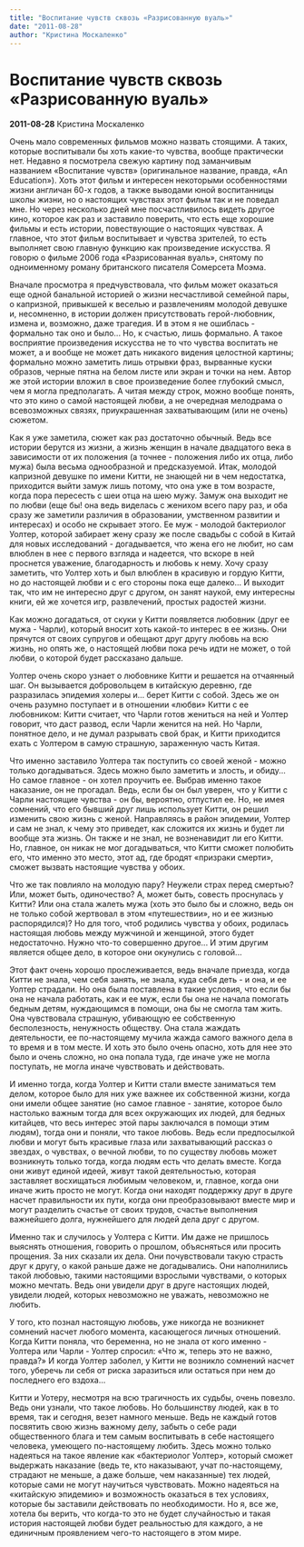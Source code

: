 ```yaml
---
title: "Воспитание чувств сквозь «Разрисованную вуаль»"
date: "2011-08-28"
author: "Кристина Москаленко"
---
```


# Воспитание чувств сквозь «Разрисованную вуаль»

**2011-08-28** Кристина Москаленко

Очень мало современных фильмов можно назвать стоящими. А таких, которые воспитывали бы хоть какие-то чувства, вообще практически нет. Недавно я посмотрела свежую картину под заманчивым названием «Воспитание чувств» (оригинальное название, правда, «An Education»). Хоть этот фильм и интересен некоторыми особенностями жизни англичан 60-х годов, а также выводами юной воспитанницы школы жизни, но о настоящих чувствах этот фильм так и не поведал мне. Но через несколько дней мне посчастливилось видеть другое кино, которое как раз и заставило поверить, что есть еще хорошие фильмы и есть истории, повествующие о настоящих чувствах. А главное, что этот фильм воспитывает и чувства зрителей, то есть выполняет свою главную функцию как произведение искусства. Я говорю о фильме 2006 года «Разрисованная вуаль», снятому по одноименному роману британского писателя Сомерсета Моэма.

Вначале просмотра я предчувствовала, что фильм может оказаться еще одной банальной историей о жизни несчастливой семейной пары, о капризной, привыкшей к веселью и развлечениям молодой девушке и, несомненно, в истории должен присутствовать герой-любовник, измена и, возможно, даже трагедия. И в этом я не ошиблась - формально так оно и было... Но, к счастью, лишь формально. А такое восприятие произведения искусства не то что чувства воспитать не может, а и вообще не может дать никакого видения целостной картины; формально можно заметить лишь отрывки фраз, вырванные куски образов, черные пятна на белом листе или экран и точки на нем. Автор же этой истории вложил в свое произведение более глубокий смысл, чем я могла предполагать. А читая между строк, можно вообще понять, что это кино о самой настоящей любви, а не очередная мелодрама о всевозможных связях, приукрашенная захватывающим (или не очень) сюжетом.

Как я уже заметила, сюжет как раз достаточно обычный. Ведь все истории берутся из жизни, а жизнь женщин в начале двадцатого века в зависимости от их положения (а точнее - положения либо их отца, либо мужа) была весьма однообразной и предсказуемой. Итак, молодой капризной девушке по имени Китти, не знающей ни в чем недостатка, приходится выйти замуж лишь потому, что она уже в том возрасте, когда пора пересесть с шеи отца на шею мужу. Замуж она выходит не по любви (еще бы! она ведь виделась с женихом всего пару раз, и оба сразу же заметили различия в образовании, умственном развитии и интересах) и особо не скрывает этого. Ее муж - молодой бактериолог Уолтер, которой забирает жену сразу же после свадьбы с собой в Китай для новых исследований - догадывается, что жена его не любит, но сам влюблен в нее с первого взгляда и надеется, что вскоре в ней проснется уважение, благодарность и любовь к нему. Хочу сразу заметить, что Уолтер хоть и был влюблен в красивую и гордую Китти, но до настоящей любви и с его стороны пока еще далеко... И выходит так, что им не интересно друг с другом, он занят наукой, ему интересны книги, ей же хочется игр, развлечений, простых радостей жизни.

Как можно догадаться, от скуки у Китти появляется любовник (друг ее мужа - Чарли), который вносит хоть какой-то интерес в ее жизнь. Они прячутся от своих супругов и обещают друг другу любовь на всю жизнь, но опять же, о настоящей любви пока речь идти не может, о той любви, о которой будет рассказано дальше.

Уолтер очень скоро узнает о любовнике Китти и решается на отчаянный шаг. Он вызывается добровольцем в китайскую деревню, где разразилась эпидемия холеры и... берет Китти с собой. Здесь же он очень разумно поступает и в отношении «любви» Китти с ее любовником: Китти считает, что Чарли готов жениться на ней и Уолтер говорит, что даст развод, если Чарли женится на ней. Но Чарли, понятное дело, и не думал разрывать свой брак, и Китти приходится ехать с Уолтером в самую страшную, зараженную часть Китая.

Что именно заставило Уолтера так поступить со своей женой - можно только догадываться. Здесь можно было заметить и злость, и обиду... Но самое главное - он хотел проучить ее. Выбрав именно такое наказание, он не прогадал. Ведь, если бы он был уверен, что у Китти с Чарли настоящие чувства - он бы, вероятно, отпустил ее. Но, не имея сомнений, что его бывший друг лишь использует Китти, он решил изменить свою жизнь с женой. Направляясь в район эпидемии, Уолтер и сам не знал, к чему это приведет, как сложится их жизнь и будет ли вообще эта жизнь. Он также и не знал, не возненавидит ли его Китти. Но, главное, он никак не мог догадываться, что Китти сможет полюбить его, что именно это место, этот ад, где бродят «призраки смерти», сможет вызвать настоящие чувства у обоих.

Что же так повлияло на молодую пару? Неужели страх перед смертью? Или, может быть, одиночество? А, может быть, совесть проснулась у Китти? Или она стала жалеть мужа (хоть это было бы и сложно, ведь он не только собой жертвовал в этом «путешествии», но и ее жизнью распорядился)? Но для того, чтоб родились чувства у обоих, родилась настоящая любовь между мужчиной и женщиной, этого будет недостаточно. Нужно что-то совершенно другое... И этим другим является общее дело, в которое они окунулись с головой...

Этот факт очень хорошо прослеживается, ведь вначале приезда, когда Китти не знала, чем себя занять, не знала, куда себя деть - и она, и ее Уолтер страдали. Но она была поставлена в такие условия, что если бы она не начала работать, как и ее муж, если бы она не начала помогать бедным детям, нуждающимся в помощи, она бы не смогла там жить. Она чувствовала страшную, убивающую ее собственную бесполезность, ненужность обществу. Она стала жаждать деятельности, ее по-настоящему мучила жажда самого важного дела в то время и в том месте. И хоть это было очень опасно, хоть для нее это было и очень сложно, но она попала туда, где иначе уже не могла поступать, не могла иначе чувствовать и действовать.

И именно тогда, когда Уолтер и Китти стали вместе заниматься тем делом, которое было для них уже важнее их собственной жизни, когда они имели общее занятие (но самое главное - занятие, которое было настолько важным тогда для всех окружающих их людей, для бедных китайцев, что весь интерес этой пары заключался в помощи этим людям), тогда они и поняли, что такое любовь. Ведь если предпосылкой любви и могут быть красивые глаза или захватывающий рассказ о звездах, о чувствах, о вечной любви, то по существу любовь может возникнуть только тогда, когда людям есть что делать вместе. Когда они живут единой идеей, живут такой деятельностью, которая заставляет восхищаться любимым человеком, и, главное, когда они иначе жить просто не могут. Когда они находят поддержку друг в друге насчет правильности их пути, когда они преобразовывают вместе мир и могут разделить счастье от своих трудов, счастье выполнения важнейшего долга, нужнейшего для людей дела друг с другом.

Именно так и случилось у Уолтера с Китти. Им даже не пришлось выяснять отношения, говорить о прошлом, объясняться или просить прощения. За них сказали их дела. Они почувствовали такую страсть друг к другу, о какой раньше даже не догадывались. Они наполнились такой любовью, такими настоящими взрослыми чувствами, о которых можно мечтать. Ведь они увидели друг в друге настоящих людей, увидели людей, которых невозможно не уважать, невозможно не любить.

У того, кто познал настоящую любовь, уже никогда не возникнет сомнений насчет любого момента, касающегося личных отношений. Когда Китти поняла, что беременна, но не знала от кого именно - Уолтера или Чарли - Уолтер спросил: «Что ж, теперь это не важно, правда?» И когда Уолтер заболел, у Китти не возникло сомнений насчет того, уберечь ли себя от риска заразиться или остаться при нем до последнего его вздоха...

Китти и Уотеру, несмотря на всю трагичность их судьбы, очень повезло. Ведь они узнали, что такое любовь. Но большинству людей, как в то время, так и сегодня, везет намного меньше. Ведь не каждый готов посвятить свою жизнь важному делу, забыть о себе ради общественного блага и тем самым воспитывать в себе настоящего человека, умеющего по-настоящему любить. Здесь можно только надеяться на такое явление как «бактериолог Уолтер», который сможет выдержать наказание (ведь те, кто наказывают, учат по-настоящему, страдают не меньше, а даже больше, чем наказанные) тех людей, которые сами не могут научиться чувствовать. Можно надеяться на «китайскую эпидемию» и возможность оказаться в тех условиях, которые бы заставили действовать по необходимости. Но я, все же, хотела бы верить, что когда-то это не будет случайностью и такая история настоящей любви будет реальностью для каждого, а не единичным проявлением чего-то настоящего в этом мире.